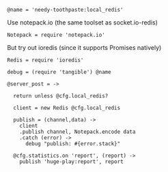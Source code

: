     @name = 'needy-toothpaste:local_redis'

Use notepack.io (the same toolset as socket.io-redis)

    Notepack = require 'notepack.io'

But try out ioredis (since it supports Promises natively)

    Redis = require 'ioredis'

    debug = (require 'tangible') @name

    @server_post = ->

      return unless @cfg.local_redis?

      client = new Redis @cfg.local_redis

      publish = (channel,data) ->
        client
        .publish channel, Notepack.encode data
        .catch (error) ->
          debug "publish: #{error.stack}"

      @cfg.statistics.on 'report', (report) ->
        publish 'huge-play:report', report
